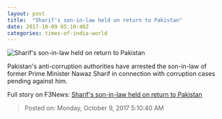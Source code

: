 ```yaml
---
layout: post
title:  "Sharif's son-in-law held on return to Pakistan"
date: 2017-10-09 05:10:40Z
categories: times-of-india-world
---
```


![Sharif's son-in-law held on return to Pakistan](https://static.toiimg.com/photo/msid-61001296/61001296.jpg?92349)

Pakistan's anti-corruption authorities have arrested the son-in-law of former Prime Minister Nawaz Sharif in connection with corruption cases pending against him.


Full story on F3News: [Sharif's son-in-law held on return to Pakistan](http://www.f3nws.com/n/3gNCqD)

> Posted on: Monday, October 9, 2017 5:10:40 AM
